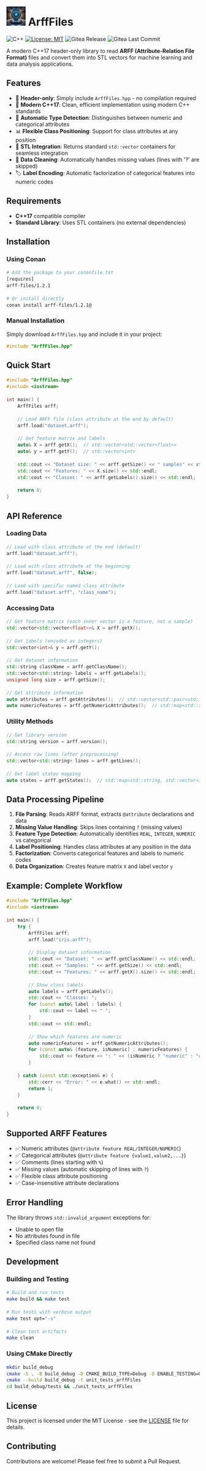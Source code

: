 # <img src="logo.png" alt="logo" width="50"/> ArffFiles

![C++](https://img.shields.io/badge/c++-%2300599C.svg?style=flat&logo=c%2B%2B&logoColor=white)
[![License: MIT](https://img.shields.io/badge/License-MIT-blue.svg)](<https://opensource.org/licenses/MIT>)
![Gitea Release](https://img.shields.io/gitea/v/release/rmontanana/arfffiles?gitea_url=https://gitea.rmontanana.es)
![Gitea Last Commit](https://img.shields.io/gitea/last-commit/rmontanana/arfffiles?gitea_url=https://gitea.rmontanana.es&logo=gitea)

A modern C++17 header-only library to read **ARFF (Attribute-Relation File Format)** files and convert them into STL vectors for machine learning and data analysis applications.

## Features

- 🔧 **Header-only**: Simply include `ArffFiles.hpp` - no compilation required
- 🚀 **Modern C++17**: Clean, efficient implementation using modern C++ standards
- 🔄 **Automatic Type Detection**: Distinguishes between numeric and categorical attributes
- 📊 **Flexible Class Positioning**: Support for class attributes at any position
- 🎯 **STL Integration**: Returns standard `std::vector` containers for seamless integration
- 🧹 **Data Cleaning**: Automatically handles missing values (lines with '?' are skipped)
- 🏷️ **Label Encoding**: Automatic factorization of categorical features into numeric codes

## Requirements

- **C++17** compatible compiler
- **Standard Library**: Uses STL containers (no external dependencies)

## Installation

### Using Conan

```bash
# Add the package to your conanfile.txt
[requires]
arff-files/1.2.1

# Or install directly
conan install arff-files/1.2.1@
```

### Manual Installation

Simply download `ArffFiles.hpp` and include it in your project:

```cpp
#include "ArffFiles.hpp"
```

## Quick Start

```cpp
#include "ArffFiles.hpp"
#include <iostream>

int main() {
    ArffFiles arff;
    
    // Load ARFF file (class attribute at the end by default)
    arff.load("dataset.arff");
    
    // Get feature matrix and labels
    auto& X = arff.getX();  // std::vector<std::vector<float>>
    auto& y = arff.getY();  // std::vector<int>
    
    std::cout << "Dataset size: " << arff.getSize() << " samples" << std::endl;
    std::cout << "Features: " << X.size() << std::endl;
    std::cout << "Classes: " << arff.getLabels().size() << std::endl;
    
    return 0;
}
```

## API Reference

### Loading Data

```cpp
// Load with class attribute at the end (default)
arff.load("dataset.arff");

// Load with class attribute at the beginning
arff.load("dataset.arff", false);

// Load with specific named class attribute
arff.load("dataset.arff", "class_name");
```

### Accessing Data

```cpp
// Get feature matrix (each inner vector is a feature, not a sample)
std::vector<std::vector<float>>& X = arff.getX();

// Get labels (encoded as integers)
std::vector<int>& y = arff.getY();

// Get dataset information
std::string className = arff.getClassName();
std::vector<std::string> labels = arff.getLabels();
unsigned long size = arff.getSize();

// Get attribute information
auto attributes = arff.getAttributes();  // std::vector<std::pair<std::string, std::string>>
auto numericFeatures = arff.getNumericAttributes();  // std::map<std::string, bool>
```

### Utility Methods

```cpp
// Get library version
std::string version = arff.version();

// Access raw lines (after preprocessing)
std::vector<std::string> lines = arff.getLines();

// Get label states mapping
auto states = arff.getStates();  // std::map<std::string, std::vector<std::string>>
```

## Data Processing Pipeline

1. **File Parsing**: Reads ARFF format, extracts `@attribute` declarations and data
2. **Missing Value Handling**: Skips lines containing `?` (missing values)
3. **Feature Type Detection**: Automatically identifies `REAL`, `INTEGER`, `NUMERIC` vs categorical
4. **Label Positioning**: Handles class attributes at any position in the data
5. **Factorization**: Converts categorical features and labels to numeric codes
6. **Data Organization**: Creates feature matrix `X` and label vector `y`

## Example: Complete Workflow

```cpp
#include "ArffFiles.hpp"
#include <iostream>

int main() {
    try {
        ArffFiles arff;
        arff.load("iris.arff");
        
        // Display dataset information
        std::cout << "Dataset: " << arff.getClassName() << std::endl;
        std::cout << "Samples: " << arff.getSize() << std::endl;
        std::cout << "Features: " << arff.getX().size() << std::endl;
        
        // Show class labels
        auto labels = arff.getLabels();
        std::cout << "Classes: ";
        for (const auto& label : labels) {
            std::cout << label << " ";
        }
        std::cout << std::endl;
        
        // Show which features are numeric
        auto numericFeatures = arff.getNumericAttributes();
        for (const auto& [feature, isNumeric] : numericFeatures) {
            std::cout << feature << ": " << (isNumeric ? "numeric" : "categorical") << std::endl;
        }
        
    } catch (const std::exception& e) {
        std::cerr << "Error: " << e.what() << std::endl;
        return 1;
    }
    
    return 0;
}
```

## Supported ARFF Features

- ✅ Numeric attributes (`@attribute feature REAL/INTEGER/NUMERIC`)
- ✅ Categorical attributes (`@attribute feature {value1,value2,...}`)
- ✅ Comments (lines starting with `%`)
- ✅ Missing values (automatic skipping of lines with `?`)
- ✅ Flexible class attribute positioning
- ✅ Case-insensitive attribute declarations

## Error Handling

The library throws `std::invalid_argument` exceptions for:
- Unable to open file
- No attributes found in file
- Specified class name not found

## Development

### Building and Testing

```bash
# Build and run tests
make build && make test

# Run tests with verbose output
make test opt="-s"

# Clean test artifacts
make clean
```

### Using CMake Directly

```bash
mkdir build_debug
cmake -S . -B build_debug -D CMAKE_BUILD_TYPE=Debug -D ENABLE_TESTING=ON
cmake --build build_debug -t unit_tests_arffFiles
cd build_debug/tests && ./unit_tests_arffFiles
```

## License

This project is licensed under the MIT License - see the [LICENSE](LICENSE) file for details.

## Contributing

Contributions are welcome! Please feel free to submit a Pull Request.
